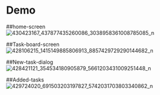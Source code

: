 # Demo
##home-screen
![430423167_437877435260086_3038958361008785085_n](https://github.com/SadeeMsr/flutter_ui_basics/assets/76898633/4f6b8107-7413-4037-933c-64776b9e6a81)

##Task-board-screen
![428106215_1415149885806913_8857429729290144682_n](https://github.com/SadeeMsr/flutter_ui_basics/assets/76898633/ece6cfac-9155-4c8e-b814-21abf85c0109)

##New-task-dialog
![428421121_354534180905879_5661203431009251448_n](https://github.com/SadeeMsr/flutter_ui_basics/assets/76898633/894c40e0-78ba-420d-9557-997fcca4f930)

##Added-tasks
![429724020_691503203197827_5742031703803340862_n](https://github.com/SadeeMsr/flutter_ui_basics/assets/76898633/c90b6034-3792-4f2c-af5a-a237cb225180)



